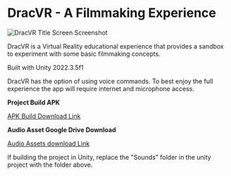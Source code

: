 # DracVR - A Filmmaking Experience

![DracVR Title Screen Screenshot](screenshot.jpg)

DracVR is a Virtual Reality educational experience that provides a sandbox to experiment with some basic filmmaking concepts.

Built with Unity 2022.3.5f1

DracVR has the option of using voice commands. To best enjoy the full experience the app will require internet and microphone access.

**Project Build APK**

[APK Build Download Link](https://drive.google.com/file/d/1pJKORFnjFQSw6dw6cBVj61DZX_yRFxkA/view?usp=sharing)

**Audio Asset Google Drive Download**

[Audio Assets download Link](https://drive.google.com/file/d/1_NTS84jjX3W6n9Jvudp-hT0L0krt8ywt/view?usp=sharing)

If building the project in Unity, replace the "Sounds" folder in the unity project with the folder above.
